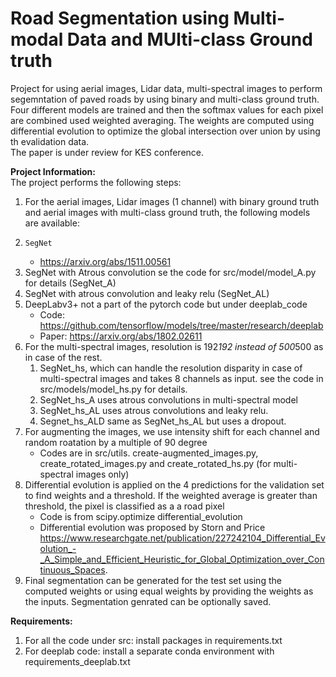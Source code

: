 # Road Segmentation using Multi-modal Data and MUlti-class Ground truth
Project for using aerial images, Lidar data, multi-spectral images to perform segemntation of paved roads by using binary and multi-class ground truth. Four different models are trained and then the softmax values for each pixel are combined used weighted averaging. The weights are computed using differential evolution to optimize the global intersection over union by using th evalidation data.  
The paper is under review for KES conference.  

**Project Information:**  
The project performs the following steps:  
1.	For the aerial images, Lidar images (1 channel) with binary ground truth and aerial images with multi-class ground truth, the following models are available:  
 1. 	SegNet  
	*	https://arxiv.org/abs/1511.00561  
 2. SegNet with Atrous convolution se the code for src/model/model\_A.py for details (SegNet\_A)  
 3. SegNet with atrous convolution and leaky relu (SegNet\_AL)  
 4. DeepLabv3+ not a part of the pytorch code but under deeplab\_code  
    * Code: https://github.com/tensorflow/models/tree/master/research/deeplab  
    * Paper: https://arxiv.org/abs/1802.02611  
2. For the multi-spectral images, resolution is 192*192 instead of 500*500 as in case of the rest.  
   1. SegNet\_hs, which can handle the resolution disparity in case of multi-spectral images and takes 8 channels as input. see the code in src/models/model\_hs.py for details.  
   2. SegNet\_hs\_A uses atrous convolutions in multi-spectral model  
   3. SegNet\_hs\_AL uses atrous convolutions and leaky relu.  
   4. Segnet\_hs\_ALD same as SegNet\_hs\_AL but uses a dropout.  
3. For augmenting the images, we use intensity shift for each channel and random roatation by a multiple of 90 degree  
   * Codes are in src/utils. create-augmented\_images.py, create\_rotated\_images.py and create\_rotated\_hs.py (for multi-spectral images only)  
4. Differential evolution is applied on the 4 predictions for the validation set to find weights and a threshold. If the weighted average is greater than threshold, the pixel is classified as a a road pixel  
   * Code is from scipy.optimize differential_evolution  
   * Differential evolution was proposed by Storn and Price https://www.researchgate.net/publication/227242104_Differential_Evolution_-_A_Simple_and_Efficient_Heuristic_for_Global_Optimization_over_Continuous_Spaces.  
5. Final segmentation can be generated for the test set using the computed weights or using equal weights by providing the weights as the inputs. Segmentation genrated can be optionally saved.  

**Requirements:**
1. For all the code under src: install packages in requirements.txt  
2. For deeplab code: install a separate conda environment with requirements\_deeplab.txt  

